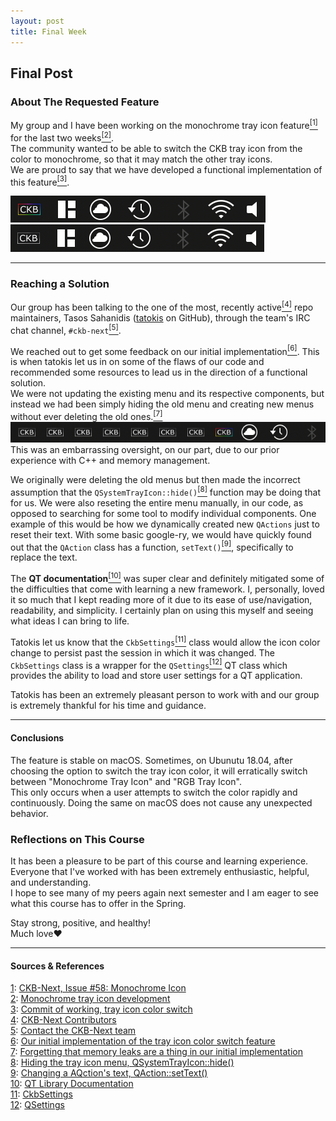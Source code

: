 ```yaml
---
layout: post
title: Final Week
---
```

## Final Post

### About The Requested Feature
My group and I have been working on the monochrome tray icon feature[<sup>[1]</sup>](#one)<a name="one-src"></a> for the last two weeks[<sup>[2]</sup>](#two)<a name="two-src"></a>.  
The community wanted to be able to switch the CKB tray icon from the color to monochrome, so that it may match the other tray icons.  
We are proud to say that we have developed a functional implementation of this feature[<sup>[3]</sup>](#three)<a name="three-src"></a>.  

![](../images/ckb-next-rgb-logo.png) ![](../images/ckb-next-monochrome-logo.png)  

---
### Reaching a Solution
Our group has been talking to the one of the most, recently active[<sup>[4]</sup>](#four)<a name="four-src"></a> repo maintainers, Tasos Sahanidis ([tatokis](https://github.com/tatokis) on GitHub), through the team's IRC chat channel, `#ckb-next`[<sup>[5]</sup>](#five)<a name="five-src"></a>.  

We reached out to get some feedback on our initial implementation[<sup>[6]</sup>](#six)<a name="six-src"></a>. This is when tatokis let us in on some of the flaws of our code and recommended some resources to lead us in the direction of a functional solution.  
We were not updating the existing menu and its respective components, but instead we had been simply hiding the old menu and creating new menus without ever deleting the old ones.[<sup>[7]</sup>](#seven)<a name="seven-src"></a>  
![](../images/multiple-ckb-tray-icons.png)  
This was an embarrassing oversight, on our part, due to our prior experience with C++ and memory management.  

We originally were deleting the old menus but then made the incorrect assumption that the `QSystemTrayIcon::hide()`[<sup>[8]</sup>](#eight)<a name="eight-src"></a> function may be doing that for us. We were also reseting the entire menu manually, in our code, as opposed to searching for some tool to modify individual components. One example of this would be how we dynamically created new `QActions` just to reset their text. With some basic google-ry, we would have quickly found out that the `QAction` class has a function, `setText()`[<sup>[9]</sup>](#nine)<a name="nine-src"></a>, specifically to replace the text.  

The __QT documentation__[<sup>[10]</sup>](#ten)<a name="ten-src"></a> was super clear and definitely mitigated some of the difficulties that come with learning a new framework. I, personally, loved it so much that I kept reading more of it due to its ease of use/navigation, readability, and simplicity. I certainly plan on using this myself and seeing what ideas I can bring to life.  

Tatokis let us know that the `CkbSettings`[<sup>[11]</sup>](#eleven)<a name="eleven-src"></a> class would allow the icon color change to persist past the session in which it was changed. The `CkbSettings` class is a wrapper for the `QSettings`[<sup>[12]</sup>](#twelve)<a name="twelve-src"></a> QT class which provides the ability to load and store user settings for a QT application.  

Tatokis has been an extremely pleasant person to work with and our group is extremely thankful for his time and guidance.  

---
#### Conclusions
The feature is stable on macOS.
Sometimes, on Ubunutu 18.04, after choosing the option to switch the tray icon color, it will erratically switch between "Monochrome Tray Icon" and "RGB Tray Icon".  
This only occurs when a user attempts to switch the color rapidly and continuously. Doing the same on macOS does not cause any unexpected behavior.  

### Reflections on This Course
It has been a pleasure to be part of this course and learning experience. Everyone that I've worked with has been extremely enthusiastic, helpful, and understanding.  
I hope to see many of my peers again next semester and I am eager to see what this course has to offer in the Spring.  

Stay strong, positive, and healthy!  
Much love:heart:  

---
#### Sources & References
<a name="one"></a>[1](#one-src): [CKB-Next, Issue #58: Monochrome Icon](https://github.com/ckb-next/ckb-next/issues/58)  
<a name="two"></a>[2](#two-src): [Monochrome tray icon development](https://github.com/DanieSegarra36/ckb-next/tree/monochrome-tray-icon)  
<a name="three"></a>[3](#three-src): [Commit of working, tray icon color switch](https://github.com/DanieSegarra36/ckb-next/commit/a2b568dabe1a56e244c00c61b598b7b19c6fecf9)  
<a name="four"></a>[4](#four-src): [CKB-Next Contributors](https://github.com/ckb-next/ckb-next/graphs/contributors)  
<a name="five"></a>[5](#five-src): [Contact the CKB-Next team](https://github.com/ckb-next/ckb-next#contact)  
<a name="six"></a>[6](#six-src): [Our initial implementation of the tray icon color switch feature](https://github.com/DanieSegarra36/ckb-next/commit/dd6022bd2bc9d2dd2caac985af5fca8c7f31cb72)  
<a name="seven"></a>[7](#seven-src): [Forgetting that memory leaks are a thing in our initial implementation](https://github.com/ckb-next/ckb-next/blob/dd6022bd2bc9d2dd2caac985af5fca8c7f31cb72/src/gui/mainwindow.cpp#L398-L413)  
<a name="eight"></a>[8](#eight-src): [Hiding the tray icon menu, QSystemTrayIcon::hide()](https://doc.qt.io/qt-5/qsystemtrayicon.html#hide)  
<a name="nine"></a>[9](#nine-src): [Changing a AQction's text, QAction::setText()](https://doc.qt.io/qt-5/qaction.html#text-prop)  
<a name="ten"></a>[10](#ten-src): [QT Library Documentation](https://doc.qt.io/qt-5/classes.html)  
<a name="eleven"></a>[11](#eleven-src): [CkbSettings](https://github.com/ckb-next/ckb-next/blob/master/src/gui/ckbsettings.h)  
<a name="twelve"></a>[12](#twelve-src): [QSettings](https://doc.qt.io/qt-5/qsettings.html)  
